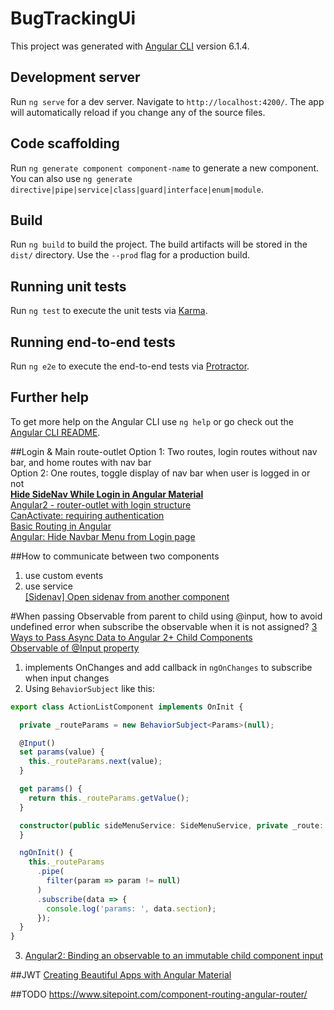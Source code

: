 # BugTrackingUi

This project was generated with [Angular CLI](https://github.com/angular/angular-cli) version 6.1.4.

## Development server

Run `ng serve` for a dev server. Navigate to `http://localhost:4200/`. The app will automatically reload if you change any of the source files.

## Code scaffolding

Run `ng generate component component-name` to generate a new component. You can also use `ng generate directive|pipe|service|class|guard|interface|enum|module`.

## Build

Run `ng build` to build the project. The build artifacts will be stored in the `dist/` directory. Use the `--prod` flag for a production build.

## Running unit tests

Run `ng test` to execute the unit tests via [Karma](https://karma-runner.github.io).

## Running end-to-end tests

Run `ng e2e` to execute the end-to-end tests via [Protractor](http://www.protractortest.org/).

## Further help

To get more help on the Angular CLI use `ng help` or go check out the [Angular CLI README](https://github.com/angular/angular-cli/blob/master/README.md).


##Login & Main route-outlet
Option 1: Two routes, login routes without nav bar, and home routes with nav bar   
Option 2: One routes, toggle display of nav bar when user is logged in or not  
**[Hide SideNav While Login in Angular Material](https://www.devglan.com/angular/angular-hide-sidenav-login-page)**  
[Angular2 - router-outlet with login structure](https://stackoverflow.com/questions/38313887/angular2-router-outlet-with-login-structure)    
[CanActivate: requiring authentication](https://angular.io/guide/router#canactivate-requiring-authentication)  
[Basic Routing in Angular](https://blog.ng-book.com/basic-routing-in-angular-2/)  
[Angular: Hide Navbar Menu from Login page](https://loiane.com/2017/08/angular-hide-navbar-login-page/)  


##How to communicate between two components
1. use custom events  
2. use service  
[[Sidenav] Open sidenav from another component ](https://github.com/angular/material2/issues/2936)  


#When passing Observable from parent to child using @input, how to avoid undefined error when subscribe the observable when it is not assigned?
[3 Ways to Pass Async Data to Angular 2+ Child Components](https://scotch.io/tutorials/3-ways-to-pass-async-data-to-angular-2-child-components)  
[Observable of @Input property](https://stackoverflow.com/questions/44467336/observable-of-input-property)
1. implements OnChanges and add callback in `ngOnChanges` to subscribe when input changes
2. Using `BehaviorSubject`  like this:
```ts  
export class ActionListComponent implements OnInit {

  private _routeParams = new BehaviorSubject<Params>(null);

  @Input()
  set params(value) {
    this._routeParams.next(value);
  }

  get params() {
    return this._routeParams.getValue();
  }

  constructor(public sideMenuService: SideMenuService, private _route: ActivatedRoute) {
  }

  ngOnInit() {
    this._routeParams
      .pipe(
        filter(param => param != null)
      )
      .subscribe(data => {
        console.log('params: ', data.section);
      });
  }
}
```
3. [Angular2: Binding an observable to an immutable child component input](https://almerosteyn.com/2016/03/immutable-component-input-from-observable)


  
##JWT
[Creating Beautiful Apps with Angular Material](https://auth0.com/blog/creating-beautiful-apps-with-angular-material/)

##TODO
https://www.sitepoint.com/component-routing-angular-router/
